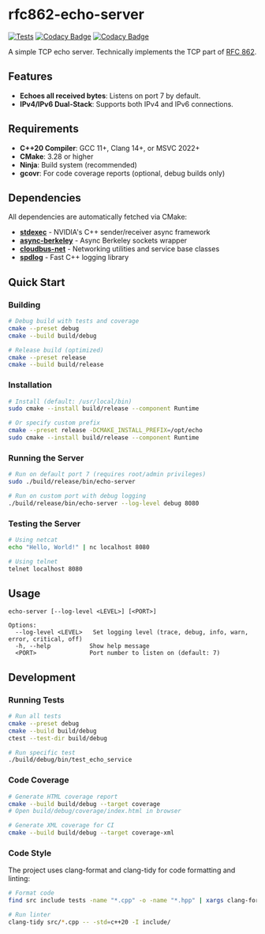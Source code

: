 # rfc862-echo-server

[![Tests](https://github.com/kcexn/rfc862-echo/actions/workflows/tests.yml/badge.svg)](https://github.com/kcexn/rfc862-echo/actions/workflows/tests.yml)
[![Codacy Badge](https://app.codacy.com/project/badge/Grade/575775ae38044852bbc6eeefae1c83d5)](https://app.codacy.com/gh/kcexn/rfc862-echo/dashboard?utm_source=gh&utm_medium=referral&utm_content=&utm_campaign=Badge_grade)
[![Codacy Badge](https://app.codacy.com/project/badge/Coverage/575775ae38044852bbc6eeefae1c83d5)](https://app.codacy.com/gh/kcexn/rfc862-echo/dashboard?utm_source=gh&utm_medium=referral&utm_content=&utm_campaign=Badge_coverage)

A simple TCP echo server. Technically implements the TCP part of
[RFC 862](https://datatracker.ietf.org/doc/html/rfc862).

## Features

- **Echoes all received bytes**: Listens on port 7 by default.
- **IPv4/IPv6 Dual-Stack**: Supports both IPv4 and IPv6 connections.

## Requirements

- **C++20 Compiler**: GCC 11+, Clang 14+, or MSVC 2022+
- **CMake**: 3.28 or higher
- **Ninja**: Build system (recommended)
- **gcovr**: For code coverage reports (optional, debug builds only)

## Dependencies

All dependencies are automatically fetched via CMake:

- [**stdexec**](https://github.com/NVIDIA/stdexec) - NVIDIA's C++ sender/receiver async framework
- [**async-berkeley**](https://github.com/kcexn/async-berkeley) - Async Berkeley sockets wrapper
- [**cloudbus-net**](https://github.com/kcexn/cloudbus-net) - Networking utilities and service base classes
- [**spdlog**](https://github.com/gabime/spdlog) - Fast C++ logging library

## Quick Start

### Building

```bash
# Debug build with tests and coverage
cmake --preset debug
cmake --build build/debug

# Release build (optimized)
cmake --preset release
cmake --build build/release
```

### Installation

```bash
# Install (default: /usr/local/bin)
sudo cmake --install build/release --component Runtime

# Or specify custom prefix
cmake --preset release -DCMAKE_INSTALL_PREFIX=/opt/echo
sudo cmake --install build/release --component Runtime
```

### Running the Server

```bash
# Run on default port 7 (requires root/admin privileges)
sudo ./build/release/bin/echo-server

# Run on custom port with debug logging
./build/release/bin/echo-server --log-level debug 8080
```

### Testing the Server

```bash
# Using netcat
echo "Hello, World!" | nc localhost 8080

# Using telnet
telnet localhost 8080
```

## Usage

```text
echo-server [--log-level <LEVEL>] [<PORT>]

Options:
  --log-level <LEVEL>   Set logging level (trace, debug, info, warn, error, critical, off)
  -h, --help           Show help message
  <PORT>               Port number to listen on (default: 7)
```

## Development

### Running Tests

```bash
# Run all tests
cmake --preset debug
cmake --build build/debug
ctest --test-dir build/debug

# Run specific test
./build/debug/bin/test_echo_service
```

### Code Coverage

```bash
# Generate HTML coverage report
cmake --build build/debug --target coverage
# Open build/debug/coverage/index.html in browser

# Generate XML coverage for CI
cmake --build build/debug --target coverage-xml
```

### Code Style

The project uses clang-format and clang-tidy for code formatting and linting:

```bash
# Format code
find src include tests -name "*.cpp" -o -name "*.hpp" | xargs clang-format -i

# Run linter
clang-tidy src/*.cpp -- -std=c++20 -I include/
```
